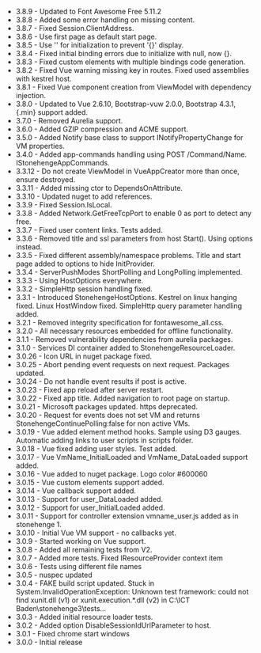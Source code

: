 
* 3.8.9 - Updated to Font Awesome Free 5.11.2
* 3.8.8 - Added some error handling on missing content.
* 3.8.7 - Fixed Session.ClientAddress.
* 3.8.6 - Use first page as default start page.
* 3.8.5 - Use '' for initialization to prevent '{}' display.
* 3.8.4 - Fixed initial binding errors due to initialize with null, now {}.
* 3.8.3 - Fixed custom elements with multiple bindings code generation.
* 3.8.2 - Fixed Vue warning missing key in routes. Fixed used assemblies with kestrel host.
* 3.8.1 - Fixed Vue component creation from ViewModel with dependency injection.
* 3.8.0 - Updated to Vue 2.6.10, Bootstrap-vuw 2.0.0, Bootstrap 4.3.1, {.min} support added.
* 3.7.0 - Removed Aurelia support.
* 3.6.0 - Added GZIP compression and ACME support.
* 3.5.0 - Added Notify<T> base class to support INotifyPropertyChange for VM properties.
* 3.4.0 - Added app-commands handling using POST /Command/Name. IStonehengeAppCommands.
* 3.3.12 - Do not create ViewModel in VueAppCreator more than once, ensure destroyed.
* 3.3.11 - Added missing ctor to DependsOnAttribute.
* 3.3.10 - Updated nuget to add references.
* 3.3.9 - Fixed Session.IsLocal.
* 3.3.8 - Added Network.GetFreeTcpPort to enable 0 as port to detect any free.
* 3.3.7 - Fixed user content links. Tests added.
* 3.3.6 - Removed title and ssl parameters from host Start(). Using options instead.
* 3.3.5 - Fixed different assembly/namespace problems. Title and start page added to options to hide InitProvider.
* 3.3.4 - ServerPushModes ShortPolling and LongPolling implemented.
* 3.3.3 - Using HostOptions everywhere. 
* 3.3.2 - SimpleHttp session handling fixed. 
* 3.3.1 - Introduced StonehengeHostOptions. Kestrel on linux hanging fixed. 
          Linux HostWindow fixed. SimpleHttp query parameter handling added. 
* 3.2.1 - Removed integrity specification for fontawesome_all.css.
* 3.2.0 - All necessary resources embedded for offline functionality.
* 3.1.1 - Removed vulnerability dependencies from aurelia packages.
* 3.1.0 - Services DI container added to StonehengeResourceLoader.
* 3.0.26 - Icon URL in nuget package fixed.
* 3.0.25 - Abort pending event requests on next request. Packages updated.
* 3.0.24 - Do not handle event results if post is active.
* 3.0.23 - Fixed app reload after server restart.
* 3.0.22 - Fixed app title. Added navigation to root page on startup.
* 3.0.21 - Microsoft packages updated. https deprecated.
* 3.0.20 - Request for events does not set VM and returns StonehengeContinuePolling:false for non active VMs.
* 3.0.19 - Vue added element method hooks. Sample using D3 gauges. Automatic adding links to user scripts in scripts folder.
* 3.0.18 - Vue fixed adding user styles. Test added.
* 3.0.17 - Vue VmName_InitialLoaded and VmName_DataLoaded support added.
* 3.0.16 - Vue added to nuget package. Logo color #600060
* 3.0.15 - Vue custom elements support added.
* 3.0.14 - Vue callback support added.
* 3.0.13 - Support for user_DataLoaded added.
* 3.0.12 - Support for user_InitialLoaded added.
* 3.0.11 - Support for controller extension vmname_user.js added as in stonehenge 1.
* 3.0.10 - Initial Vue VM support - no callbacks yet.
* 3.0.9 - Started working on Vue support.
* 3.0.8 - Added all remaining tests from V2.
* 3.0.7 - Added more tests. Fixed IResourceProvider context item
* 3.0.6 - Tests using different file names
* 3.0.5 - nuspec updated
* 3.0.4 - FAKE build script updated. Stuck in System.InvalidOperationException: Unknown test framework: could not find xunit.dll (v1) or xunit.execution.*.dll (v2) in C:\ICT Baden\stonehenge3\tests...
* 3.0.3 - Added initial resource loader tests.
* 3.0.2 - Added option DisableSessionIdUrlParameter to host.
* 3.0.1 - Fixed chrome start windows
* 3.0.0 - Initial release

